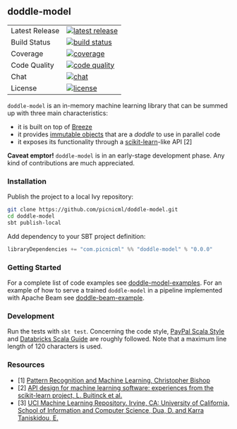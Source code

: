 ## doddle-model
<table>
<tr>
  <td>Latest Release</td>
  <td>
    <a href="https://github.com/picnicml/doddle-model/releases">
    <img src="https://img.shields.io/github/release/picnicml/doddle-model.svg?style=flat-square&label=version" alt="latest release"/>
    </a>
  </td>
</tr>
<tr>
  <td>Build Status</td>
  <td>
    <a href="https://circleci.com/gh/picnicml/doddle-model">
    <img src="https://img.shields.io/circleci/project/github/picnicml/doddle-model/master.svg?style=flat-square" alt="build status"/>
    </a>
  </td>
</tr>
<tr>
  <td>Coverage</td>
  <td>
    <a href="https://codecov.io/gh/picnicml/doddle-model">
    <img src="https://img.shields.io/codecov/c/github/picnicml/doddle-model.svg?style=flat-square&label=codecov" alt="coverage"/>
    </a>
  </td>
</tr>
<tr>
  <td>Code Quality</td>
  <td>
    <a href="https://app.codacy.com/app/picnicml/doddle-model">
    <img src="https://img.shields.io/codacy/grade/2c21167da0154c44afd8381fe82f93d7.svg?style=flat-square&label=codacy" alt="code quality"/>
    </a>
  </td>
</tr>
<tr>
  <td>Chat</td>
  <td>
    <a href="https://gitter.im/picnicml/doddle-model">
    <img src="https://img.shields.io/gitter/room/nwjs/nw.js.svg?style=flat-square&label=picnicml" alt="chat"/>
    </a>
  </td>
</tr>
<tr>
  <td>License</td>
  <td>
    <a href="https://github.com/picnicml/doddle-model/blob/master/LICENSE">
    <img src="https://img.shields.io/github/license/picnicml/doddle-model.svg?style=flat-square" alt="license"/>
    </a>
  </td>
</tr>
</table>

`doddle-model` is an in-memory machine learning library that can be summed up with three main characteristics:
* it is built on top of [Breeze](https://github.com/scalanlp/breeze)
* it provides [immutable objects](https://en.wikipedia.org/wiki/Immutable_object) that are a _doddle_ to use in parallel code
* it exposes its functionality through a [scikit-learn](https://github.com/scikit-learn/scikit-learn)-like API [2]

**Caveat emptor!** `doddle-model` is in an early-stage development phase. Any kind of contributions are much appreciated.

### Installation
Publish the project to a local Ivy repository:
```bash
git clone https://github.com/picnicml/doddle-model.git
cd doddle-model
sbt publish-local
```

Add dependency to your SBT project definition:
```scala
libraryDependencies += "com.picnicml" %% "doddle-model" % "0.0.0"
```

### Getting Started
For a complete list of code examples see [doddle-model-examples](https://github.com/picnicml/doddle-model-examples). For an example of how to serve a trained `doddle-model` in a pipeline implemented with Apache Beam see [doddle-beam-example](https://github.com/picnicml/doddle-beam-example).

### Development
Run the tests with `sbt test`. Concerning the code style, [PayPal Scala Style](https://github.com/paypal/scala-style-guide) and [Databricks Scala Guide](https://github.com/databricks/scala-style-guide) are roughly followed. Note that a maximum line length of 120 characters is used.

### Resources
* [1] [Pattern Recognition and Machine Learning, Christopher Bishop](http://www.springer.com/gp/book/9780387310732)
* [2] [API design for machine learning software: experiences from the scikit-learn project, L. Buitinck et al.](https://arxiv.org/abs/1309.0238)
* [3] [UCI Machine Learning Repository. Irvine, CA: University of California, School of Information and Computer Science, Dua, D. and Karra Taniskidou, E.](http://archive.ics.uci.edu/ml)
